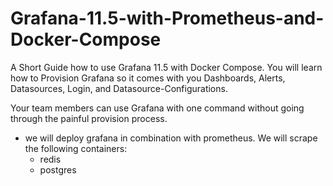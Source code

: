 # Grafana-11.5-with-Prometheus-and-Docker-Compose
A Short Guide how to use Grafana 11.5 with Docker Compose. You will learn how to Provision Grafana so it comes with you Dashboards, Alerts, Datasources, Login, and Datasource-Configurations. 

Your team members can use Grafana with one command without going through the painful provision process.

- we will deploy grafana in combination with prometheus. We will scrape the following containers:
  - redis
  - postgres



